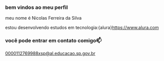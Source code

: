 ### bem vindos ao meu perfil 

meu nome é Nicolas Ferreira da Silva

estou desenvolvendo estudos em tecnologia:{alura}https://www.alura.com

### você pode entrar em contato comigo📫
0000112769988xsp@al.educacao.sp.gov.br

